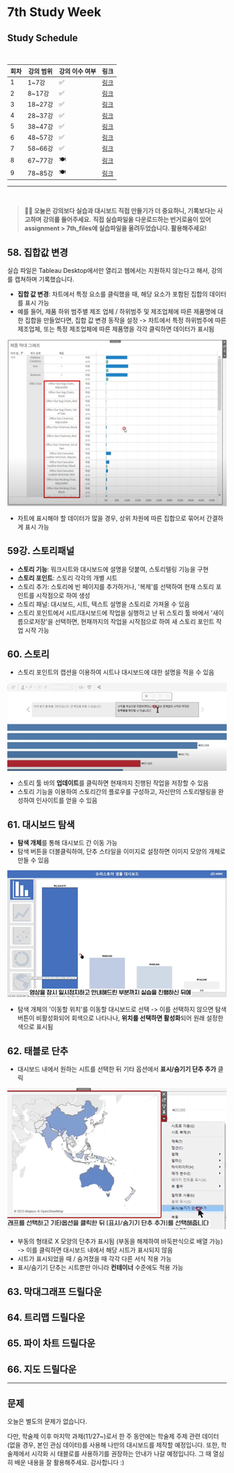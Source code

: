 # 7th Study Week

## Study Schedule
<br>

| 회차 | 강의 범위   | 강의 이수 여부 | 링크                                                                                                     |
|------|-------------|----------------|--------------------------------------------------------------------------------------------------------|
| 1    | 1~7강       | ✅              | [링크](https://www.youtube.com/watch?v=AXkaUrJs-Ko&list=PL87tgIIryGsa5vdz6MsaOEF8PK-YqK3fz&index=84)    |
| 2    | 8~17강      | ✅              | [링크](https://www.youtube.com/watch?v=AXkaUrJs-Ko&list=PL87tgIIryGsa5vdz6MsaOEF8PK-YqK3fz&index=75)    |
| 3    | 18~27강     | ✅              | [링크](https://www.youtube.com/watch?v=AXkaUrJs-Ko&list=PL87tgIIryGsa5vdz6MsaOEF8PK-YqK3fz&index=65)    |
| 4    | 28~37강     | ✅              | [링크](https://www.youtube.com/watch?v=e6J0Ljd6h44&list=PL87tgIIryGsa5vdz6MsaOEF8PK-YqK3fz&index=55)    |
| 5    | 38~47강     | ✅              | [링크](https://www.youtube.com/watch?v=AXkaUrJs-Ko&list=PL87tgIIryGsa5vdz6MsaOEF8PK-YqK3fz&index=45)    |
| 6    | 48~57강     | ✅              | [링크](https://www.youtube.com/watch?v=AXkaUrJs-Ko&list=PL87tgIIryGsa5vdz6MsaOEF8PK-YqK3fz&index=35)    |
| 7    | 58~66강     | ✅             | [링크](https://www.youtube.com/watch?v=AXkaUrJs-Ko&list=PL87tgIIryGsa5vdz6MsaOEF8PK-YqK3fz&index=25)    |
| 8    | 67~77강     | 🍽️             | [링크](https://www.youtube.com/watch?v=AXkaUrJs-Ko&list=PL87tgIIryGsa5vdz6MsaOEF8PK-YqK3fz&index=15)    |
| 9    | 78~85강     | 🍽️             | [링크](https://www.youtube.com/watch?v=AXkaUrJs-Ko&list=PL87tgIIryGsa5vdz6MsaOEF8PK-YqK3fz&index=5)     |
---

<br/>

> **🧞‍♀️ 오늘은 강의보다 실습과 대시보드 직접 만들기가 더 중요하니, 기록보다는 사고하며 강의를 들어주세요.**
> **직접 실습파일을 다운로드하는 번거로움이 있어 assignment > 7th_files에 실습파일을 올려두었습니다. 활용해주세요!**


## 58. 집합값 변경
실습 파일은 Tableau Desktop에서만 열리고 웹에서는 지원하지 않는다고 해서, 강의를 캡쳐하며 기록했습니다.

+ **집합 값 변경**: 차트에서 특정 요소를 클릭했을 때, 해당 요소가 포함된 집합의 데이터를 표시 가능
+ 예를 들어, 제품 하위 범주별 제조 업체 / 하위범주 및 제조업체에 따른 제품명에 대한 집합을 만들었다면, 집합 값 변경 동작을 설정 -> 차트에서 특정 하위범주에 따른 제조업체, 또는 특정 제조업체에 따른 제품명을 각각 클릭하면 데이터가 표시됨

![tbl-1](/img/tbl_1118_1.png)

+ 차트에 표시해야 할 데이터가 많을 경우, 상위 차원에 따른 집합으로 묶어서 간결하게 표시 가능

## 59강. 스토리패널

<!-- 스토리패널 강의에서 알게 된 점을 적어주세요 -->
+ **스토리 기능**: 워크시트와 대시보드에 설명을 덧붙여, 스토리텔링 기능을 구현
+ **스토리 포인트**: 스토리 각각의 개별 시트
+ 스토리 추가: 스토리에 빈 페이지를 추가하거나, '복제'를 선택하여 현재 스토리 포인트를 시작점으로 하여 생성
+ 스토리 패널: 대시보드, 시트, 텍스트 설명을 스토리로 가져올 수 있음
+ 스토리 포인트에서 시트/대시보드에 작업을 실행하고 난 뒤 스토리 툴 바에서 '새이름으로저장'을 선택하면, 현재까지의 작업을 시작점으로 하여 새 스토리 포인트 작업 시작 가능

## 60. 스토리

<!-- 알게 된 점을 적고, 아래 질문에 답해보세요 :) -->
+ 스토리 포인트의 캡션을 이용하여 시트나 대시보드에 대한 설명을 적을 수 있음

![tbl-2](/img/tbl_1118_2.png)

+ 스토리 툴 바의 **업데이트**를 클릭하면 현재까지 진행된 작업을 저장할 수 있음
+ 스토리 기능을 이용하여 스토리간의 플로우를 구성하고, 자신만의 스토리텔링을 완성하여 인사이트를 얻을 수 있음

## 61. 대시보드 탐색

<!-- 대시보드 탐색 강의에서 알게 된 점을 적어주세요 -->
+ **탐색 개체**를 통해 대시보드 간 이동 가능
+ 탐색 버튼을 더블클릭하여, 단추 스타일을 이미지로 설정하면 이미지 모양의 개체로 만들 수 있음

![tbl-3](/img/tbl_1118_3.png)

+ 탐색 개체의 '이동할 위치'를 이동할 대시보드로 선택 -> 이를 선택하지 않으면 탐색 버튼이 비활성화되어 회색으로 나타나나, **위치를 선택하면 활성화**되어 원래 설정한 색으로 표시됨


## 62. 태블로 단추

<!-- 태블로 단추 강의에서 알게 된 점을 적어주세요 -->
+ 대시보드 내에서 원하는 시트를 선택한 뒤 기타 옵션에서 **표시/숨기기 단추 추가** 클릭

![tbl_4](/img/tbl_1118_4.png)

+ 부동의 형태로 X 모양의 단추가 표시됨 (부동을 해제하여 바둑판식으로 배열 가능) -> 이를 클릭하면 대시보드 내에서 해당 시트가 표시되지 않음
+ 시트가 표시되었을 때 / 숨겨졌을 때 각각 다른 서식 적용 가능
+ 표시/숨기기 단추는 시트뿐만 아니라 **컨테이너** 수준에도 적용 가능


## 63. 막대그래프 드릴다운

<!-- 막대그래프 드릴다운에 대해 알게 된 점을 적어주세요 -->

## 64. 트리맵 드릴다운

<!-- 트리맵 드릴다운에 대해 알게 된 점을 적어주세요 -->

## 65. 파이 차트 드릴다운

<!-- 파일 차트 드릴다운에 대해 알게 된 점을 적어주세요 -->

## 66. 지도 드릴다운

<!-- 지도 드릴다운에 대해 알게 된 점을 적어주세요 -->

---

## 문제

오늘은 별도의 문제가 없습니다.

다만, 학술제 이후 마지막 과제(11/27~)로서 한 주 동안에는 학술제 주제 관련 데이터(없을 경우, 본인 관심 데이터)를 사용해 나만의 대시보드를 제작할 예정입니다. 또한, 학술제에서 시각화 시 태블로를 사용하기를 권장하는 안내가 나갈 예정입니다.
그 때 열심히 배운 내용을 잘 활용해주세요. 감사합니다 :)